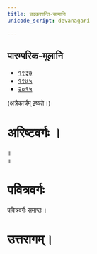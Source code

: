 ```yaml
---
title: उदकशान्ति-सामानि 
unicode_script: devanagari  

--- 
```


## पारम्परिक-मूलानि

- [१९३७](https://archive.org/stream/sAmaveda-jaiminIya-paravastu-paramparA-docs/sAmaveda-paravastu-1937#page/n12/mode/1up)
- [१९७५](https://archive.org/stream/sAmaveda-jaiminIya-paravastu-paramparA-docs/sAmaveda-paravastu-1975#page/n13/mode/2up)
- [२०१५](https://archive.org/stream/sAmaveda-jaiminIya-paravastu-paramparA-docs/08.%20UDAKASAANTHI#page/n7/mode/2up)


<div class="js_include" url="../../worlds/paravastu-saama/sadasaspatim.md"  newLevelForH1="2" includeTitle="true"> </div>  
<div class="js_include" url="../../indraH/paravastu-saama/nAnadam.md"  newLevelForH1="2" includeTitle="true"> </div>  
<div class="js_include" url="../../worlds/paravastu-saama/brahma-jajJNAnam.md"  newLevelForH1="2" includeTitle="true"> </div>  
<div class="js_include" url="../../AdityaH/paravastu-saama/vyAhRti-sAmAni.md"  newLevelForH1="2" includeTitle="true"> </div>  
<div class="js_include" url="../../AdityaH/paravastu-saama/pra-mitrAya.md"  newLevelForH1="2" includeTitle="true"> </div>  

(अत्रैकार्चम् इष्यते।)  
<div class="js_include" url="../../indraH/paravastu-saama/rathantaram.md"  newLevelForH1="2" includeTitle="true"> </div>  
<div class="js_include" url="../../agniH/paravastu-saama/agne-raxa.md"  newLevelForH1="2" includeTitle="true"> </div>  
<div class="js_include" url="../../agniH/paravastu-saama/A-vo-rAjAnam.md"  newLevelForH1="2" includeTitle="true"> </div>  
<div class="js_include" url="../../indraH/paravastu-saama/vishvato-dAvan.md"  newLevelForH1="2" includeTitle="true"> </div>  
<div class="js_include" url="../../agniH/paravastu-saama/mUrdhAnam-divaH.md"  newLevelForH1="2" includeTitle="true"> </div>  
<div class="js_include" url="../../agniH/paravastu-saama/vAravantIyam.md"  newLevelForH1="2" includeTitle="true"> </div>  
<div class="js_include" url="../../somaH/paravastu-saama/yauktAshvam.md"  newLevelForH1="2" includeTitle="true"> </div>  
<div class="js_include" url="../../somaH/paravastu-saama/abhi-priyANi-pavate.md"  newLevelForH1="2" includeTitle="true"> </div>  
<div class="js_include" url="../../indraH/paravastu-saama/gauShUktam.md"  newLevelForH1="2" includeTitle="true"> </div>  
<div class="js_include" url="../../indraH/paravastu-saama/Ashva-sUktam.md"  newLevelForH1="2" includeTitle="true"> </div>  

<div class="js_include" url="../../rudraH/paravastu-saama/ka-IM-vyaktAH.md"  newLevelForH1="2" includeTitle="true"> </div> 

<div class="js_include" url="../../agniH/paravastu-saama/jarAbodha.md"  newLevelForH1="2" includeTitle="true"> </div>  

<div class="js_include" url="../../indraH/paravastu-saama/shrAyantIyam.md"  newLevelForH1="2" includeTitle="true"> </div> 

<div class="js_include" url="../../somaH/paravastu-saama/sakhAya-A-ni-ShIdata.md"  newLevelForH1="2" includeTitle="true"> </div> 

<div class="js_include" url="../../indraH/paravastu-saama/vAmadevyam.md"  newLevelForH1="2" includeTitle="true"> </div> 

# अरिष्टवर्गः ।
<div class="js_include" url="../../agniH/paravastu-saama/abodhyagniH.md"  newLevelForH1="2" includeTitle="true"> </div>  

<div class="js_include" url="../../AdityaH/paravastu-saama/mahi-trINAm.md"  newLevelForH1="2" includeTitle="true"> </div>
 
<div class="js_include" url="../../indraH/paravastu-saama/tvAvataH.md"  newLevelForH1="2" includeTitle="true"> </div> 
 
<div class="js_include" url="../../indraH/paravastu-saama/indran-naro-grAma-geyam.md"  newLevelForH1="2" includeTitle="true"> </div>

<div class="js_include" url="../../misc-devas/paravastu-saama/tyamU-Shu.md"  newLevelForH1="2" includeTitle="true"> </div> 

<div class="js_include" url="../../indraH/paravastu-saama/trAtAram-indram.md"  newLevelForH1="2" includeTitle="true"> </div>

 
<div class="js_include" url="../../somaH/paravastu-saama/AdIShAdiyyam.md"  newLevelForH1="2" includeTitle="true"> </div> ॥
 
<div class="js_include" url="../../somaH/paravastu-saama/dIrgham.md"  newLevelForH1="2" includeTitle="true"> </div> ॥

<div class="js_include" url="../../AdityaH/paravastu-saama/varuNa-pAsham.md"  newLevelForH1="2" includeTitle="true"> </div> 

<div class="js_include" url="../../agniH/paravastu-saama/agnir-mUrdhA.md"  newLevelForH1="2" includeTitle="true"> </div> 

<div class="js_include" url="../../agniH/paravastu-saama/agna-AyUMShi.md"  newLevelForH1="2" includeTitle="true"> </div> 


# पवित्रवर्गः

<div class="js_include" url="../../jalam/Rk/Apo-hi-ShThA.md"  newLevelForH1="2" includeTitle="true"> </div> 

<div class="js_include" url="../../somaH/paravastu-saama/tarat-sa-mandI.md"  newLevelForH1="2" includeTitle="true"> </div> 

<div class="js_include" url="../../somaH/Rk/yaH-pAvamAnIH.md"  newLevelForH1="2" includeTitle="true"> </div> 

<div class="js_include" url="../../indraH/paravastu-saama/eto-nvindram.md"  newLevelForH1="2" includeTitle="true"> </div> 

<div class="js_include" url="../../misc-devas/paravastu-saama/somaM-rAjAnam.md"  newLevelForH1="2" includeTitle="true"> </div> 

<div class="js_include" url="../../indraH/paravastu-saama/yata-indra.md"  newLevelForH1="2" includeTitle="true"> </div> 

<div class="js_include" url="../../worlds/paravastu-saama/brahma-jajJNAnam.md"  newLevelForH1="2" includeTitle="true"> </div> 

<div class="js_include" url="../../worlds/paravastu-saama/pavitran-te.md"  newLevelForH1="2" includeTitle="true"> </div> 

पवित्रवर्गः समाप्तः।
 
# उत्तरागम्।

<div class="js_include" url="../../agniH/paravastu-saama/agna-AyAhi.md"  newLevelForH1="2" includeTitle="true"> </div> 

<div class="js_include" url="../../indraH/paravastu-saama/tan-te-madam.md"  newLevelForH1="2" includeTitle="true"> </div> 

<div class="js_include" url="../../agniH/paravastu-saama/IDiShva.md"  newLevelForH1="2" includeTitle="true"> </div> 

<div class="js_include" url="../../agniH/paravastu-saama/yadvA.md"  newLevelForH1="2" includeTitle="true"> </div> 

<div class="js_include" url="../../agniH/paravastu-saama/sanAd-agne.md"  newLevelForH1="2" includeTitle="true"> </div>

<div class="js_include" url="../../agniH/paravastu-saama/tvam-agne-vasUn.md"  newLevelForH1="2" includeTitle="true"> </div>

<div class="js_include" url="../../worlds/paravastu-saama/praitu-brahmaNas-patiH.md"  newLevelForH1="2" includeTitle="true"> </div>

<div class="js_include" url="../../viShNuH/paravastu-saama/idaM-viShNur-vAravantIyam.md"  newLevelForH1="2" includeTitle="true"> </div>

<div class="js_include" url="../../agniH/paravastu-saama/agniM-hotAram.md"  newLevelForH1="2" includeTitle="true"> </div>

<div class="js_include" url="../../viShNuH/paravastu-saama/idaM-viShNur-ekarcham.md"  newLevelForH1="2" includeTitle="true"> </div>

<div class="js_include" url="../../agniH/paravastu-saama/pRxasya-vRShNo.md"  newLevelForH1="2" includeTitle="true"> </div>

<div class="js_include" url="../../somaH/paravastu-saama/pra-kAvyam.md"  newLevelForH1="2" includeTitle="true"> </div>

<div class="js_include" url="../../viShNuH/paravastu-saama/sahasra-shIrShA.md"  newLevelForH1="2" includeTitle="true"> </div>

<div class="js_include" url="../../indraH/paravastu-saama/vAmadevyam-asmin.md"  newLevelForH1="2" includeTitle="true"> </div>

<div class="js_include" url="../../rudraH/paravastu-saama/niyutvAn-vAyo.md"  newLevelForH1="2" includeTitle="true"> </div>

<div class="js_include" url="../../worlds/paravastu-saama/atrAha-goH.md"  newLevelForH1="2" includeTitle="true"> </div>

<div class="js_include" url="../../misc-devas/paravastu-saama/setUMs-tara.md"  newLevelForH1="2" includeTitle="true"> </div> 



